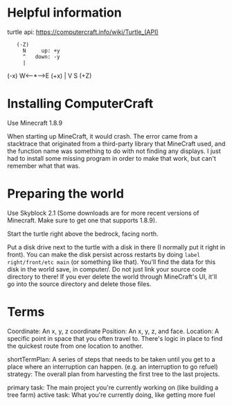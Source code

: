 # Helpful information

turtle api: https://computercraft.info/wiki/Turtle_(API)

       (-Z)
         N     up: +y
         ^   down: -y
         |
(-x) W<--*-->E (+x)
         |
         V
         S
       (+Z)

# Installing ComputerCraft

Use Minecraft 1.8.9

When starting up MineCraft, it would crash. The error came from a stacktrace that originated from a third-party library that MineCraft used, and the function name was something to do with not finding any displays. I just had to install some missing program in order to make that work, but can't remember what that was.

# Preparing the world

Use Skyblock 2.1 (Some downloads are for more recent versions of Minecraft. Make sure to get one that supports 1.8.9).

Start the turtle right above the bedrock, facing north.

Put a disk drive next to the turtle with a disk in there (I normally put it right in front). You can make the disk persist across restarts by doing `label right/front/etc main` (or something like that). You'll find the data for this disk in the world save, in computer/. Do not just link your source code directory to there! If you ever delete the world through MineCraft's UI, it'll go into the source directory and delete those files.

# Terms

Coordinate: An x, y, z coordinate
Position: An x, y, z, and face.
Location: A specific point in space that you often travel to. There's logic in place to find the quickest route from one location to another.

shortTermPlan: A series of steps that needs to be taken until you get to a place where an interruption can happen. (e.g. an interruption to go refuel)
strategy: The overall plan from harvesting the first tree to the last projects.

primary task: The main project you're currently working on (like building a tree farm)
active task: What you're currently doing, like getting more fuel